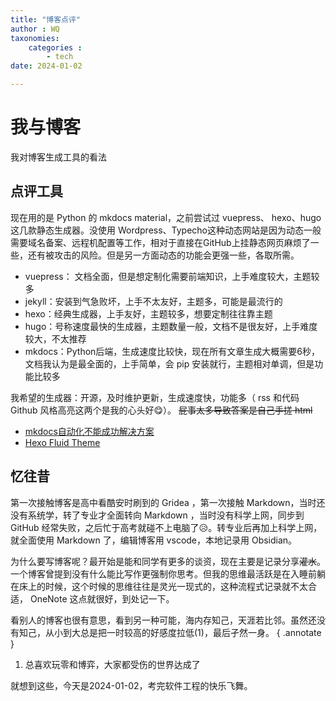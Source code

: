 ```yaml
---
title: "博客点评"
author : WQ
taxonomies:
    categories : 
        - tech
date: 2024-01-02

---
```

# 我与博客
我对博客生成工具的看法

<!-- more -->

## 点评工具
现在用的是 Python 的 mkdocs material，之前尝试过 vuepress、
hexo、hugo 这几款静态生成器。没使用 Wordpress、Typecho这种动态网站是因为动态一般需要域名备案、远程机配置等工作，相对于直接在GitHub上挂静态网页麻烦了一些，还有被攻击的风险。但是另一方面动态的功能会更强一些，各取所需。


- vuepress： 文档全面，但是想定制化需要前端知识，上手难度较大，主题较多
- jekyll：安装到气急败坏，上手不太友好，主题多，可能是最流行的
- hexo：经典生成器，上手友好，主题较多，想要定制往往靠主题
- hugo：号称速度最快的生成器，主题数量一般，文档不是很友好，上手难度较大，不太推荐
- mkdocs：Python后端，生成速度比较快，现在所有文章生成大概需要6秒，文档我认为是最全面的，上手简单，会 pip 安装就行，主题相对单调，但是功能比较多


我希望的生成器：开源，及时维护更新，生成速度快，功能多（ rss 和代码 Github 风格高亮这两个是我的心头好😋）。 ~~屁事太多导致答案是自己手搓 html~~

- [mkdocs自动化不能成功解决方案](https://stackoverflow.com/questions/72851548/permission-denied-to-github-actionsbot)
- [Hexo Fluid Theme](https://hexo.fluid-dev.com/docs/)

## 忆往昔
第一次接触博客是高中看酷安时刷到的 Gridea ，第一次接触 Markdown，当时还没有系统学，转了专业才全面转向 Markdown ，当时没有科学上网，同步到 GitHub 经常失败，之后忙于高考就碰不上电脑了😥。转专业后再加上科学上网，就全面使用 Markdown 了，编辑博客用 vscode，本地记录用 Obsidian。

为什么要写博客呢？最开始是能和同学有更多的谈资，现在主要是记录分享~~灌水~~。一个博客曾提到没有什么能比写作更强制你思考。但我的思维最活跃是在入睡前躺在床上的时候，这个时候的思维往往是灵光一现式的，这种流程式记录就不太合适， OneNote 这点就很好，到处记一下。

看别人的博客也很有意思，看到另一种可能，海内存知己，天涯若比邻。虽然还没有知己，从小到大总是把一时较高的好感度拉低(1)，最后孑然一身。
{ .annotate }

1. 总喜欢玩零和博弈，大家都受伤的世界达成了

就想到这些，今天是2024-01-02，考完软件工程的快乐飞舞。
